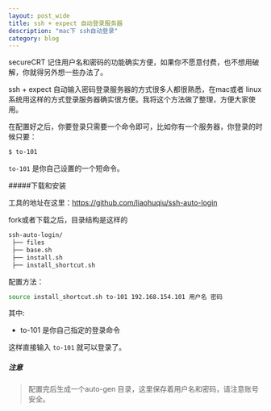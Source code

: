 ```yaml
---
layout: post_wide
title: ssh + expect 自动登录服务器
description: "mac下 ssh自动登录"
category: blog
---
```


secureCRT 记住用户名和密码的功能确实方便，如果你不愿意付费，也不想用破解，你就得另外想一些办法了。

ssh + expect 自动输入密码登录服务器的方式很多人都很熟悉，在mac或者 linux系统用这样的方式登录服务器确实很方便。我将这个方法做了整理，方便大家使用。

在配置好之后，你要登录只需要一个命令即可，比如你有一个服务器，你登录的时候只要：

```bash
$ to-101
```

`to-101` 是你自己设置的一个短命令。

#####下载和安装

工具的地址在这里：https://github.com/liaohuqiu/ssh-auto-login

fork或者下载之后，目录结构是这样的

```bash
ssh-auto-login/
 ├── files
 ├── base.sh
 ├── install.sh
 ├── install_shortcut.sh
```

配置方法：

```bash
source install_shortcut.sh to-101 192.168.154.101 用户名 密码
```

其中:

* to-101 是你自己指定的登录命令

这样直接输入 `to-101` 就可以登录了。

##### 注意

>  配置完后生成一个auto-gen 目录，这里保存着用户名和密码，请注意账号安全。
